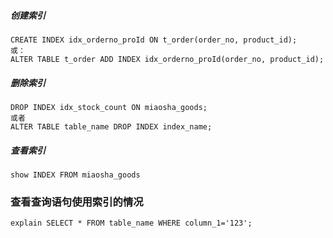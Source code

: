 
#####     创建索引 
    CREATE INDEX idx_orderno_proId ON t_order(order_no, product_id);
    或：
    ALTER TABLE t_order ADD INDEX idx_orderno_proId(order_no, product_id);

#####     删除索引 
    DROP INDEX idx_stock_count ON miaosha_goods;
    或者
    ALTER TABLE table_name DROP INDEX index_name;
    
#####     查看索引
    show INDEX FROM miaosha_goods
    
###    查看查询语句使用索引的情况 
    explain SELECT * FROM table_name WHERE column_1='123';
    
    